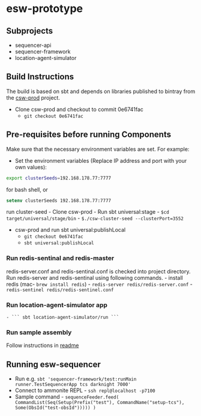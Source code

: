 # esw-prototype


## Subprojects

* sequencer-api 
* sequencer-framework
* location-agent-simulator

## Build Instructions

The build is based on sbt and depends on libraries published to bintray from the 
[csw-prod](https://github.com/tmtsoftware/csw-prod) project.

- Clone csw-prod and checkout to commit 0e6741fac
    - ```git checkout 0e6741fac```

## Pre-requisites before running Components

Make sure that the necessary environment variables are set. For example:

* Set the environment variables (Replace IP address and port with your own values):
```bash
export clusterSeeds=192.168.178.77:7777
```
for bash shell, or 
```csh
setenv clusterSeeds 192.168.178.77:7777
```

run cluster-seed
    - Clone csw-prod
    - Run sbt universal:stage
    - ```$cd target/universal/stage/bin```
    - ```$./csw-cluster-seed --clusterPort=3552```
    
* csw-prod and run sbt universal:publishLocal 
    - ```git checkout 0e6741fac```
    - ```sbt universal:publishLocal```

### Run redis-sentinal and redis-master 
redis-server.conf and redis-sentinal.conf is checked into project directory. Run 
redis-server and redis-sentinal using following commands. 
    -  install redis (mac- ```brew install redis```)
    - ```redis-server redis/redis-server.conf```
    - ```redis-sentinel redis/redis-sentinel.conf```
     

### Run location-agent-simulator app
    - ``` sbt location-agent-simulator/run ```

### Run sample assembly
  Follow instructions in [readme](https://github.com/Poorva17/sample-assembly-hcd)

## Running esw-sequencer

 - Run e.g. `sbt 'sequencer-framework/test:runMain runner.TestSequencerApp tcs darknight 7000'` 
 - Connect to ammonite REPL - `ssh repl@localhost -p7100`
 - Sample command - 
 `sequenceFeeder.feed(
    CommandList(Seq(Setup(Prefix("test"), CommandName("setup-tcs"), Some(ObsId("test-obsId")))))
  )`
 